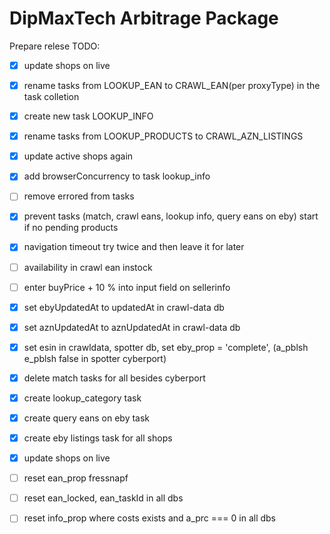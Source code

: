 # DipMaxTech Arbitrage Package

Prepare relese
TODO:

- [x] update shops on live
- [x] rename tasks from LOOKUP_EAN to CRAWL_EAN(per proxyType) in the task colletion
- [x] create new task LOOKUP_INFO
- [x] rename tasks from LOOKUP_PRODUCTS to CRAWL_AZN_LISTINGS
- [x] update active shops again
- [x] add browserConcurrency to task lookup_info
- [ ] remove errored from tasks
- [x] prevent tasks (match, crawl eans, lookup info, query eans on eby) start if no pending products
- [x] navigation timeout try twice and then leave it for later
- [ ] availability in crawl ean instock

- [ ] enter buyPrice + 10 % into input field on sellerinfo

- [x] set ebyUpdatedAt to updatedAt in crawl-data db
- [x] set aznUpdatedAt to aznUpdatedAt in crawl-data db 
- [x] set esin in crawldata, spotter db, set eby_prop = 'complete', (a_pblsh e_pblsh false in spotter cyberport)
- [x] delete match tasks for all besides cyberport
- [x] create lookup_category task
- [x] create query eans on eby task
- [x] create eby listings task for all shops
- [x] update shops on live

<!-- - [ ] copy ean spotter to ean in crawldata -->
- [ ] reset ean_prop fressnapf
- [ ] reset ean_locked, ean_taskId in all dbs
- [ ] reset info_prop where costs exists and a_prc === 0 in all dbs

